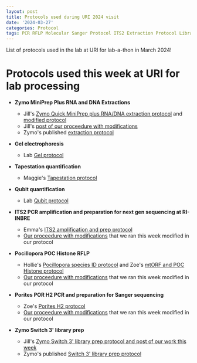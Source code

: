 ```yaml
---
layout: post
title: Protocols used during URI 2024 visit
date: '2024-03-27'
categories: Protocol
tags: PCR RFLP Molecular Sanger Protocol ITS2 Extraction Protocol LibraryPrep
---
```


List of protocols used in the lab at URI for lab-a-thon in March 2024!  

# Protocols used this week at URI for lab processing 

- **Zymo MiniPrep Plus RNA and DNA Extractions**   
	- Jill's [Zymo Quick MiniPrep plus RNA/DNA extraction protocol](https://github.com/JillAshey/JillAshey_Putnam_Lab_Notebook/blob/master/_posts/2023-07-21-MiniprepPlus-DNA%3ARNA-extractions-McapLarvae.md) and [modified protocol](https://github.com/JillAshey/JillAshey_Putnam_Lab_Notebook/blob/master/_posts/2023-12-20-MiniprepPlus-DNA%3ARNA-extractions-McapLarvae.md)
	- Jill's [post of our proceedure with modifications](https://github.com/JillAshey/JillAshey_Putnam_Lab_Notebook/blob/master/_posts/2024-03-27-MiniprepPlus-DNA%3ARNA-extractions-Poc2023.md)
	- Zymo's published [extraction protocol](https://files.zymoresearch.com/protocols/_d7003t_d7003_quick-dna-rna_miniprep_plus_kit.pdf)

- **Gel electrophoresis**  
	- Lab [Gel protocol](https://github.com/Putnam-Lab/Lab_Management/blob/master/Lab_Resources/DNA_RNA-protocols/Agarose-Gel-Protocol.md) 

- **Tapestation quantification**
	- Maggie's [Tapestation protocol](https://meschedl.github.io/MESPutnam_Open_Lab_Notebook/DNA-Tapestation/) 

- **Qubit quantification**   
	- Lab [Qubit protocol](https://github.com/Putnam-Lab/Lab_Management/blob/master/Lab_Resources/DNA_RNA-protocols/Qubit-Protocol.md) 

- **ITS2 PCR amplification and preparation for next gen sequencing at RI-INBRE**
	- Emma's [ITS2 amplification and prep protocol](xxx) 
	- [Our proceedure with modifications](xxx) that we ran this week modified in our protocol 
 
- **Pocillopora POC Histone RFLP**  
	- Hollie's [Pocillopora species ID protocol](https://github.com/hputnam/Putnam_Lab_Notebook/blob/master/_posts/2023-07-23-PocID.md) and Zoe's [mtORF and POC Histone protocol](https://zdellaert.github.io/ZD_Putnam_Lab_Notebook/PCR-Protocol/)
	- [Our proceedure with modifications](https://ahuffmyer.github.io/ASH_Putnam_Lab_Notebook/E5-POC-and-POR-Species-ID-PCR-and-RFLPs/) that we ran this week modified in our protocol 

- **Porites POR H2 PCR and preparation for Sanger sequencing**  
	- Zoe's [Porites H2 protocol](https://zdellaert.github.io/ZD_Putnam_Lab_Notebook/PCR-Protocol/)
	- [Our proceedure with modifications](https://ahuffmyer.github.io/ASH_Putnam_Lab_Notebook/E5-POC-and-POR-Species-ID-PCR-and-RFLPs/) that we ran this week modified in our protocol 

- **Zymo Switch 3' library prep**
	- Jill's [Zymo Switch 3' library prep protocol and post of our work this week](https://www.zymoresearch.com/products/zymo-seq-switchfree-3-mrna-library-kit)
	- Zymo's published [Switch 3' library prep protocol](https://github.com/JillAshey/JillAshey_Putnam_Lab_Notebook/blob/master/_posts/2024-03-28-Zymo-SwitchFree.md)
 





